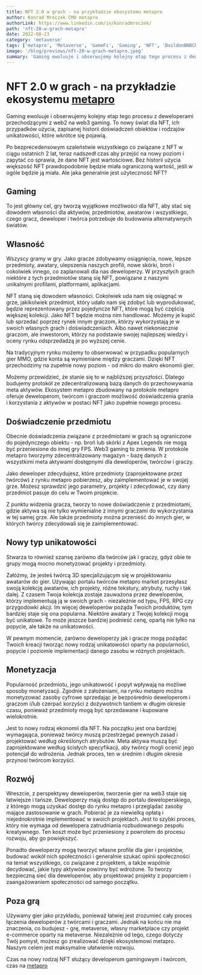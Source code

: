```yaml
---
title: NFT 2.0 w grach - na przykładzie ekosystemu metapro
author: Konrad Mroczek CMO metapro
authorLink: https://www.linkedin.com/in/konradmroczek/
path: 'nft-20-w-grach-metapro'
date: 2022-08-23
category: 'metaverse'
tags: ['metapro', 'Metaverse', 'GameFi', 'Gaming', 'NFT', 'BuildonBNBChain', 'BNBChain', 'Blockchain', 'Survey', 'Binance']
image: '/blog/previews/nft-20-w-grach-metapro.jpeg'
summary: 'Gaming ewoluuje i obserwujemy kolejny etap tego procesu z deweloperami przechodzącymi z web2 na web3 gaming. To nowy świat dla NFT, ich przypadków użycia, zapisanej historii doświadczeń obiektów i rodzajów unikatowości, które wkrótce się pojawią.'
---
```


# NFT 2.0 w grach - na przykładzie ekosystemu [metapro](https://www.metaprowallet.com/)

Gaming ewoluuje i obserwujemy kolejny etap tego procesu z deweloperami przechodzącymi z web2 na web3 gaming. To nowy świat dla NFT, ich przypadków użycia, zapisanej historii doświadczeń obiektów i rodzajów unikatowości, które wkrótce się pojawią.

Po bezprecedensowym szaleństwie wszystkiego co związane z NFT w ciągu ostatnich 2 lat, teraz nadszedł czas aby przejść na nowy poziom i zapytać co sprawia, że dane NFT jest wartościowe. Bez historii użycia większość NFT prawdopodobnie będzie miała ograniczoną wartość, jeśli w ogóle będzie ją miała. Ale jaka generalnie jest użyteczność NFT?

## Gaming

To jest główny cel, gry tworzą wyjątkowe możliwości dla NFT, aby stać się dowodem własności dla aktywów, przedmiotów, awatarów i wszystkiego, czego gracz, deweloper i twórca potrzebuje do budowania alternatywnych światów.

## Własność

Wszyscy gramy w gry. Jako gracze zdobywamy osiągnięcia, nowe, lepsze przedmioty, awatary, ulepszenia naszych profili, nowe skórki, broń i cokolwiek innego, co zaplanowali dla nas deweloperzy. W przyszłych grach niektóre z tych przedmiotów staną się NFT, powiązane z naszymi unikalnymi profilami, platformami, aplikacjami.

NFT staną się dowodem własności. Cokolwiek uda nam się osiągnąć w grze, jakikolwiek przedmiot, który udało nam się zdobyć lub wyprodukować, będzie reprezentowany przez pojedyncze NFT, które mogą być częścią większej kolekcji. Jako NFT będzie można nim handlować. Możemy je kupić lub sprzedać poprzez rynek innym graczom, którzy wykorzystają je w swoich własnych grach i doświadczeniach. Albo nawet niekoniecznie graczom, ale inwestorom, którzy na podstawie swojej najlepszej wiedzy i oceny rynku odsprzedadzą je po wyższej cenie.

Na tradycyjnym rynku możemy to obserwować w przypadku popularnych gier MMO, gdzie konta są wymieniane między graczami. Dzięki NFT przechodzimy na zupełnie nowy poziom - od mikro do makro ekonomii gier.

Możemy przewidzieć, że stanie się to w najbliższej przyszłości. Dlatego budujemy protokół ze zdecentralizowaną bazą danych do przechowywania meta aktywów. Ekosystem metapro zbudowany na protokole metapro oferuje deweloperom, twórcom i graczom możliwość doświadczenia grania i korzystania z aktywów w postaci NFT jako zupełnie nowego procesu.


## Doświadczenie przedmiotu

Obecnie doświadczenia związane z przedmiotami w grach są ograniczone do pojedynczego obiektu - np. broń lub skórki z Apex Legends nie mogą być przeniesione do innej gry FPS. Web3 gaming to zmienia. W protokole metapro tworzymy zdecentralizowany magazyn - bazę danych z wszystkimi meta aktywami dostępnymi dla deweloperów, twórców i graczy.

Jako deweloper zdecydujesz, które przedmioty (zaprojektowane przez twórców) z rynku metapro pobierzesz, aby zaimplementować je w swojej grze. Możesz sprawdzić jego parametry, projekty i zdecydować, czy dany przedmiot pasuje do celu w Twoim projekcie.

Z punktu widzenia gracza, tworzy to nowe doświadczenie z przedmiotami, gdzie aktywa są nie tylko wymienialne z innymi graczami do wykorzystania w tej samej grze. Ale także przedmioty można przenieść do innych gier, w których twórcy zdecydowali się je zaimplementować.


## Nowy typ unikatowości

Stwarza to również szansę zarówno dla twórców jak i graczy, gdyż obie te grupy mogą mocno monetyzować projekty i przedmioty.

Załóżmy, że jesteś twórcą 3D specjalizującym się w projektowaniu awatarów do gier. Używając portalu twórców metapro market przesyłasz swoją kolekcję awatarów, ich projekty, różne tekstury, atrybuty, ruchy i tak dalej. Z czasem Twoja kolekcja zostaje zauważona przez deweloperów, którzy implementują ją w swoich grach - niezależnie od typu, FPS, RPG czy przygodówki akcji. Im więcej deweloperów pożąda Twoich produktów, tym bardziej staje się ona popularna. Niektóre awatary z Twojej kolekcji mogą być unikatowe. To może jeszcze bardziej podnieść cenę, opartą nie tylko na popycie, ale także na unikatowości.

W pewnym momencie, zarówno deweloperzy jak i gracze mogą pożądać Twoich kreacji tworząc nowy rodzaj unikatowości oparty na popularności, popycie i poziomie implementacji danego zasobu w różnych projektach.


## Monetyzacja

Popularność przedmiotu, jego unikatowość i popyt wpływają na możliwe sposoby monetyzacji. Zgodnie z założeniami, na rynku metapro można monetyzować zasoby cyfrowe sprzedając je bezpośrednio deweloperom i graczom i/lub czerpać korzyści z dożywotnich tantiem w długim okresie czasu, ponieważ przedmioty mogą być sprzedawane i kupowane wielokrotnie.

Jest to nowy rodzaj ekonomii dla NFT. Na początku jest ona bardziej wymagająca, ponieważ twórcy muszą przestrzegać pewnych zasad i projektować według określonych atrybutów. Meta aktywa muszą być zaprojektowane według ścisłych specyfikacji, aby twórcy mogli ocenić jego potencjał do wdrożenia. Jednak proces, ten w średnim i długim okresie przynosi twórcom korzyści.


## Rozwój

Wreszcie, z perspektywy deweloperów, tworzenie gier na web3 staje się łatwiejsze i tańsze. Deweloperzy mają dostęp do portalu deweloperskiego, z którego mogą uzyskać dostęp do rynku metapro i przeglądać zasoby mające zastosowanie w grach. Pobierać je za niewielką opłatą i niejednokrotnie implementować w swoich projektach. Jest to szybki proces, który nie wymaga od dewelopera zatrudniania rozbudowanego zespołu kreatywnego. Ten koszt może być przeniesiony z powrotem do procesu rozwoju, aby go powiększyć. 

Ponadto deweloperzy mogą tworzyć własne profile dla gier i projektów, budować wokół nich społeczności i generalnie szukać opinii społeczności na temat wszystkiego, co związane z projektem, a także wspólnie decydować, jakie typy aktywów powinny być wdrożone. To tworzy bezpieczną sieć dla deweloperów, aby projektować projekty z poparciem i zaangażowaniem społeczności od samego początku.


## Poza grą

Używamy gier jako przykładu, ponieważ łatwiej jest zrozumieć cały proces łączenia deweloperów z twórcami i graczami. Jednak na końcu nie ma znaczenia, co budujesz - grę, metaverse, własny marketplace czy projekt e-commerce oparty na metaverse. Niezależnie od tego, czego dotyczy Twój pomysł, możesz go zrealizować dzięki ekosystemowi metapro. Naszym celem jest maksymalne ułatwienie rozwoju.

​​Czas na nowy rodzaj NFT służący developerom gamingowym i twórcom, czas na [metapro](https://www.metaprotocol.one/registration)
